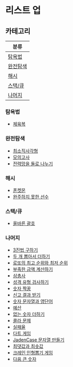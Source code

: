 # 리스트 업

## 카테고리

| 분류                  |
| --------------------- |
| [탐욕법](#탐욕법)     |
| [완전탐색](#완전탐색) |
| [해시](#해시)         |
| [스택/큐](#스택큐)    |
| [나머지](#나머지)     |

### 탐욕법

- [체육복](https://github.com/taeyoungs/algorithm/tree/main/quiz/%EC%B2%B4%EC%9C%A1%EB%B3%B5)

### 완전탐색

- [최소직사각형](https://github.com/taeyoungs/algorithm/tree/main/quiz/%EC%B5%9C%EC%86%8C%EC%A7%81%EC%82%AC%EA%B0%81%ED%98%95)
- [모의고사](https://github.com/taeyoungs/algorithm/tree/main/quiz/%EB%AA%A8%EC%9D%98%EA%B3%A0%EC%82%AC)
- [전력망을 둘로 나누기](https://github.com/taeyoungs/algorithm/tree/main/quiz/%EC%A0%84%EB%A0%A5%EB%A7%9D%EC%9D%84%20%EB%91%98%EB%A1%9C%20%EB%82%98%EB%88%84%EA%B8%B0)

### 해시

- [폰켓몬](https://github.com/taeyoungs/algorithm/tree/main/quiz/%ED%8F%B0%EC%BC%93%EB%AA%AC)
- [완주하지 못한 선수](https://github.com/taeyoungs/algorithm/tree/main/quiz/%EC%99%84%EC%A3%BC%ED%95%98%EC%A7%80%20%EB%AA%BB%ED%95%9C%20%EC%84%A0%EC%88%98)

### 스택/큐

- [올바른 괄호](https://github.com/taeyoungs/algorithm/tree/main/quiz/%EC%98%AC%EB%B0%94%EB%A5%B8%20%EA%B4%84%ED%98%B8)

### 나머지

- [3진법 구하기](https://github.com/taeyoungs/algorithm/tree/main/quiz/3%EC%A7%84%EC%A0%91%20%EA%B5%AC%ED%95%98%EA%B8%B0)
- [두 개 뽑아서 더하기](https://github.com/taeyoungs/algorithm/tree/main/quiz/%EB%91%90%20%EA%B0%9C%20%EB%BD%91%EC%95%84%EC%84%9C%20%EB%8D%94%ED%95%98%EA%B8%B0)
- [로또의 최고 순위와 최저 순위](https://github.com/taeyoungs/algorithm/tree/main/quiz/%EB%A1%9C%EB%98%90%EC%9D%98%20%EC%B5%9C%EA%B3%A0%20%EC%88%9C%EC%9C%84%EC%99%80%20%EC%B5%9C%EC%A0%80%20%EC%88%9C%EC%9C%84)
- [부족한 금액 계산하기](https://github.com/taeyoungs/algorithm/tree/main/quiz/%EB%B6%80%EC%A1%B1%ED%95%9C%20%EA%B8%88%EC%95%A1%20%EA%B3%84%EC%82%B0%ED%95%98%EA%B8%B0)
- [삼총사](https://github.com/taeyoungs/algorithm/tree/main/quiz/%EC%82%BC%EC%B4%9D%EC%82%AC)
- [성격 유형 검사하기](https://github.com/taeyoungs/algorithm/tree/main/quiz/%EC%84%B1%EA%B2%A9%20%EC%9C%A0%ED%98%95%20%EA%B2%80%EC%82%AC%ED%95%98%EA%B8%B0)
- [숫자 짝꿍](https://github.com/taeyoungs/algorithm/tree/main/quiz/%EC%88%AB%EC%9E%90%20%EC%A7%9D%EA%BF%8D)
- [신고 결과 받기](https://github.com/taeyoungs/algorithm/tree/main/quiz/%EC%8B%A0%EA%B3%A0%20%EA%B2%B0%EA%B3%BC%20%EB%B0%9B%EA%B8%B0)
- [숫자 문자열과 영단어](https://github.com/taeyoungs/algorithm/tree/main/quiz/%EC%88%AB%EC%9E%90%20%EB%AC%B8%EC%9E%90%EC%97%B4%EA%B3%BC%20%EC%98%81%EB%8B%A8%EC%96%B4)
- [예산](https://github.com/taeyoungs/algorithm/tree/main/quiz/%EC%98%88%EC%82%B0)
- [없는 숫자 더하기](https://github.com/taeyoungs/algorithm/tree/main/quiz/%EC%97%86%EB%8A%94%20%EC%88%AB%EC%9E%90%20%EB%8D%94%ED%95%98%EA%B8%B0)
- [콜라 문제](https://github.com/taeyoungs/algorithm/tree/main/quiz/%EC%BD%9C%EB%9D%BC%20%EB%AC%B8%EC%A0%9C)
- [실패율](https://github.com/taeyoungs/algorithm/tree/main/quiz/%EC%8B%A4%ED%8C%A8%EC%9C%A8)
- [다트 게임](https://github.com/taeyoungs/algorithm/tree/main/quiz/%EB%8B%A4%ED%8A%B8%20%EA%B2%8C%EC%9E%84)
- [JadenCase 문자열 만들기](https://github.com/taeyoungs/algorithm/tree/main/quiz/JadenCase%20%EB%AC%B8%EC%9E%90%EC%97%B4%20%EB%A7%8C%EB%93%A4%EA%B8%B0)
- [최댓값과 최솟값](https://github.com/taeyoungs/algorithm/tree/main/quiz/%EC%B5%9C%EB%8C%93%EA%B0%92%EA%B3%BC%20%EC%B5%9C%EC%86%9F%EA%B0%92)
- [크레인 인형뽑기 게임](https://github.com/taeyoungs/algorithm/tree/main/quiz/%ED%81%AC%EB%A0%88%EC%9D%B8%20%EC%9D%B8%ED%98%95%EB%BD%91%EA%B8%B0%20%EA%B2%8C%EC%9E%84)
- [다음 큰 숫자](https://github.com/taeyoungs/algorithm/tree/main/quiz/%EB%8B%A4%EC%9D%8C%20%ED%81%B0%20%EC%88%AB%EC%9E%90)
